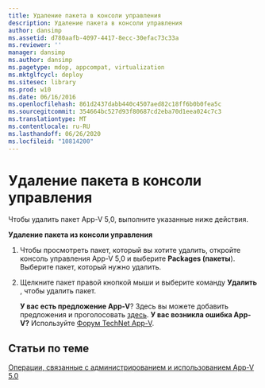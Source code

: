 ```yaml
---
title: Удаление пакета в консоли управления
description: Удаление пакета в консоли управления
author: dansimp
ms.assetid: d780aafb-4097-4417-8ecc-30efac73c33a
ms.reviewer: ''
manager: dansimp
ms.author: dansimp
ms.pagetype: mdop, appcompat, virtualization
ms.mktglfcycl: deploy
ms.sitesec: library
ms.prod: w10
ms.date: 06/16/2016
ms.openlocfilehash: 861d2437dabb440c4507aed82c18ff6b0b0fea5c
ms.sourcegitcommit: 354664bc527d93f80687cd2eba70d1eea024c7c3
ms.translationtype: MT
ms.contentlocale: ru-RU
ms.lasthandoff: 06/26/2020
ms.locfileid: "10814200"
---
```

# Удаление пакета в консоли управления


Чтобы удалить пакет App-V 5,0, выполните указанные ниже действия.

**Удаление пакета из консоли управления**

1.  Чтобы просмотреть пакет, который вы хотите удалить, откройте консоль управления App-V 5,0 и выберите **Packages (пакеты**). Выберите пакет, который нужно удалить.

2.  Щелкните пакет правой кнопкой мыши и выберите команду **Удалить** , чтобы удалить пакет.

    **У вас есть предложение App-V**? Здесь вы можете добавить предложения и проголосовать [здесь](http://appv.uservoice.com/forums/280448-microsoft-application-virtualization). **У вас возникла ошибка App-V?** Используйте [Форум TechNet App-V](https://social.technet.microsoft.com/Forums/home?forum=mdopappv).

## Статьи по теме


[Операции, связанные с администрированием и использованием App-V 5.0](operations-for-app-v-50.md)

 

 





